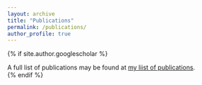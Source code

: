 ```yaml
---
layout: archive
title: "Publications"
permalink: /publications/
author_profile: true
---
```



{% if site.author.googlescholar %}
  <div class="wordwrap"> A full list of publications may be found at  <a href="https://inspirehep.net/authors/1454351">my liist of publications</a>.</div>
{% endif %}





